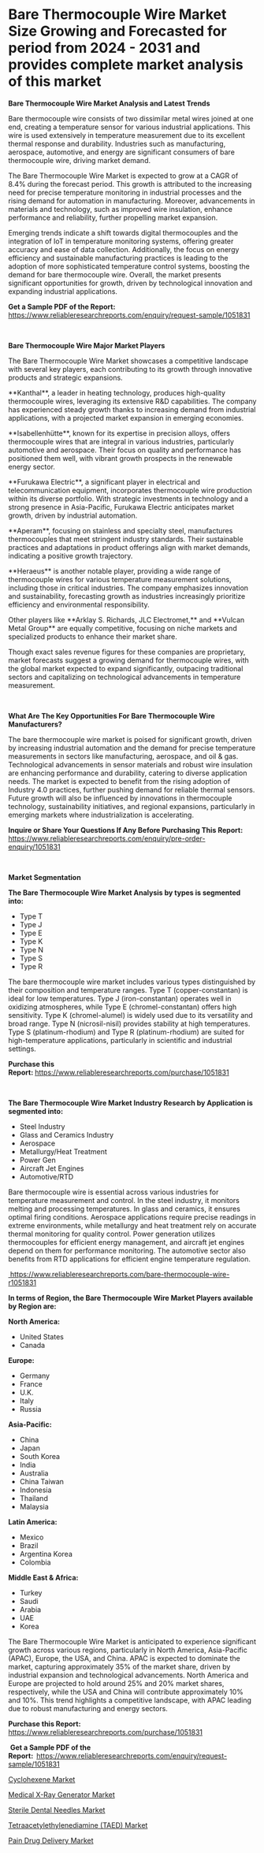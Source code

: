 <p><h1>Bare Thermocouple Wire Market Size Growing and Forecasted for period from 2024 - 2031 and provides complete market analysis of this market</h1></p><p><strong>Bare Thermocouple Wire Market Analysis and Latest Trends</strong></p>
<p><p>Bare thermocouple wire consists of two dissimilar metal wires joined at one end, creating a temperature sensor for various industrial applications. This wire is used extensively in temperature measurement due to its excellent thermal response and durability. Industries such as manufacturing, aerospace, automotive, and energy are significant consumers of bare thermocouple wire, driving market demand.</p><p>The Bare Thermocouple Wire Market is expected to grow at a CAGR of 8.4% during the forecast period. This growth is attributed to the increasing need for precise temperature monitoring in industrial processes and the rising demand for automation in manufacturing. Moreover, advancements in materials and technology, such as improved wire insulation, enhance performance and reliability, further propelling market expansion.</p><p>Emerging trends indicate a shift towards digital thermocouples and the integration of IoT in temperature monitoring systems, offering greater accuracy and ease of data collection. Additionally, the focus on energy efficiency and sustainable manufacturing practices is leading to the adoption of more sophisticated temperature control systems, boosting the demand for bare thermocouple wire. Overall, the market presents significant opportunities for growth, driven by technological innovation and expanding industrial applications.</p></p>
<p><strong>Get a Sample PDF of the Report:&nbsp;</strong> <a href="https://www.reliableresearchreports.com/enquiry/request-sample/1051831?utm_campaign=34&utm_medium=2&utm_source=Github&utm_content=ia&utm_term=09112024&utm_id=bare-thermocouple-wire">https://www.reliableresearchreports.com/enquiry/request-sample/1051831</a></p>
<p>&nbsp;</p>
<p><strong>Bare Thermocouple Wire Major Market Players</strong></p>
<p><p>The Bare Thermocouple Wire Market showcases a competitive landscape with several key players, each contributing to its growth through innovative products and strategic expansions. </p><p>**Kanthal**, a leader in heating technology, produces high-quality thermocouple wires, leveraging its extensive R&D capabilities. The company has experienced steady growth thanks to increasing demand from industrial applications, with a projected market expansion in emerging economies.</p><p>**Isabellenhütte**, known for its expertise in precision alloys, offers thermocouple wires that are integral in various industries, particularly automotive and aerospace. Their focus on quality and performance has positioned them well, with vibrant growth prospects in the renewable energy sector.</p><p>**Furukawa Electric**, a significant player in electrical and telecommunication equipment, incorporates thermocouple wire production within its diverse portfolio. With strategic investments in technology and a strong presence in Asia-Pacific, Furukawa Electric anticipates market growth, driven by industrial automation.</p><p>**Aperam**, focusing on stainless and specialty steel, manufactures thermocouples that meet stringent industry standards. Their sustainable practices and adaptations in product offerings align with market demands, indicating a positive growth trajectory.</p><p>**Heraeus** is another notable player, providing a wide range of thermocouple wires for various temperature measurement solutions, including those in critical industries. The company emphasizes innovation and sustainability, forecasting growth as industries increasingly prioritize efficiency and environmental responsibility.</p><p>Other players like **Arklay S. Richards, JLC Electromet,** and **Vulcan Metal Group** are equally competitive, focusing on niche markets and specialized products to enhance their market share. </p><p>Though exact sales revenue figures for these companies are proprietary, market forecasts suggest a growing demand for thermocouple wires, with the global market expected to expand significantly, outpacing traditional sectors and capitalizing on technological advancements in temperature measurement.</p></p>
<p>&nbsp;</p>
<p><strong>What Are The Key Opportunities For Bare Thermocouple Wire Manufacturers?</strong></p>
<p><p>The bare thermocouple wire market is poised for significant growth, driven by increasing industrial automation and the demand for precise temperature measurements in sectors like manufacturing, aerospace, and oil & gas. Technological advancements in sensor materials and robust wire insulation are enhancing performance and durability, catering to diverse application needs. The market is expected to benefit from the rising adoption of Industry 4.0 practices, further pushing demand for reliable thermal sensors. Future growth will also be influenced by innovations in thermocouple technology, sustainability initiatives, and regional expansions, particularly in emerging markets where industrialization is accelerating.</p></p>
<p><strong>Inquire or Share Your Questions If Any Before Purchasing This Report:</strong> <a href="https://www.reliableresearchreports.com/enquiry/pre-order-enquiry/1051831?utm_campaign=34&utm_medium=2&utm_source=Github&utm_content=ia&utm_term=09112024&utm_id=bare-thermocouple-wire">https://www.reliableresearchreports.com/enquiry/pre-order-enquiry/1051831</a></p>
<p>&nbsp;</p>
<p><strong>Market Segmentation</strong></p>
<p><strong>The Bare Thermocouple Wire Market Analysis by types is segmented into:</strong></p>
<p><ul><li>Type T</li><li>Type J</li><li>Type E</li><li>Type K</li><li>Type N</li><li>Type S</li><li>Type R</li></ul></p>
<p><p>The bare thermocouple wire market includes various types distinguished by their composition and temperature ranges. Type T (copper-constantan) is ideal for low temperatures. Type J (iron-constantan) operates well in oxidizing atmospheres, while Type E (chromel-constantan) offers high sensitivity. Type K (chromel-alumel) is widely used due to its versatility and broad range. Type N (nicrosil-nisil) provides stability at high temperatures. Type S (platinum-rhodium) and Type R (platinum-rhodium) are suited for high-temperature applications, particularly in scientific and industrial settings.</p></p>
<p><strong>Purchase this Report:&nbsp;</strong><a href="https://www.reliableresearchreports.com/purchase/1051831?utm_campaign=34&utm_medium=2&utm_source=Github&utm_content=ia&utm_term=09112024&utm_id=bare-thermocouple-wire">https://www.reliableresearchreports.com/purchase/1051831</a></p>
<p>&nbsp;</p>
<p><strong>The Bare Thermocouple Wire Market Industry Research by Application is segmented into:</strong></p>
<p><ul><li>Steel Industry</li><li>Glass and Ceramics Industry</li><li>Aerospace</li><li>Metallurgy/Heat Treatment</li><li>Power Gen</li><li>Aircraft Jet Engines</li><li>Automotive/RTD</li></ul></p>
<p><p>Bare thermocouple wire is essential across various industries for temperature measurement and control. In the steel industry, it monitors melting and processing temperatures. In glass and ceramics, it ensures optimal firing conditions. Aerospace applications require precise readings in extreme environments, while metallurgy and heat treatment rely on accurate thermal monitoring for quality control. Power generation utilizes thermocouples for efficient energy management, and aircraft jet engines depend on them for performance monitoring. The automotive sector also benefits from RTD applications for efficient engine temperature regulation.</p></p>
<p><a href="https://www.reliableresearchreports.com/bare-thermocouple-wire-r1051831?utm_campaign=34&utm_medium=2&utm_source=Github&utm_content=ia&utm_term=09112024&utm_id=bare-thermocouple-wire">&nbsp;https://www.reliableresearchreports.com/bare-thermocouple-wire-r1051831</a></p>
<p><strong>In terms of Region, the Bare Thermocouple Wire Market Players available by Region are:</strong></p>
<p>
    <p> <strong> North America: </strong>
        <ul>
            <li>United States</li>
            <li>Canada</li>
        </ul>
        </p> 
    <p> <strong> Europe: </strong>
        <ul>
            <li>Germany</li>
            <li>France</li>
            <li>U.K.</li>
            <li>Italy</li>
            <li>Russia</li>
        </ul>
        </p> 
    <p> <strong> Asia-Pacific: </strong>
        <ul>
            <li>China</li>
            <li>Japan</li>
            <li>South Korea</li>
            <li>India</li>
            <li>Australia</li>
            <li>China Taiwan</li>
            <li>Indonesia</li>
            <li>Thailand</li>
            <li>Malaysia</li>
        </ul>
        </p> 
    <p> <strong> Latin America: </strong>
        <ul>
            <li>Mexico</li>
            <li>Brazil</li>
            <li>Argentina Korea</li>
            <li>Colombia</li>
        </ul>
        </p> 
    <p> <strong> Middle East & Africa: </strong>
        <ul>
            <li>Turkey</li>
            <li>Saudi</li>
            <li>Arabia</li>
            <li>UAE</li>
            <li>Korea</li>
        </ul>
    </p>
    </p>
<p><p>The Bare Thermocouple Wire Market is anticipated to experience significant growth across various regions, particularly in North America, Asia-Pacific (APAC), Europe, the USA, and China. APAC is expected to dominate the market, capturing approximately 35% of the market share, driven by industrial expansion and technological advancements. North America and Europe are projected to hold around 25% and 20% market shares, respectively, while the USA and China will contribute approximately 10% and 10%. This trend highlights a competitive landscape, with APAC leading due to robust manufacturing and energy sectors.</p></p>
<p><strong>Purchase this Report: </strong><a href="https://www.reliableresearchreports.com/purchase/1051831?utm_campaign=34&utm_medium=2&utm_source=Github&utm_content=ia&utm_term=09112024&utm_id=bare-thermocouple-wire">https://www.reliableresearchreports.com/purchase/1051831</a></p>
<p>&nbsp;<strong>Get a Sample PDF of the Report:&nbsp;&nbsp;</strong><a href="https://www.reliableresearchreports.com/enquiry/request-sample/1051831?utm_campaign=34&utm_medium=2&utm_source=Github&utm_content=ia&utm_term=09112024&utm_id=bare-thermocouple-wire">https://www.reliableresearchreports.com/enquiry/request-sample/1051831</a></p>
<p><strong></strong></p>
<p><p><a href="https://github.com/AlisaRowe24/Market-Research-Report-List-1/blob/main/cyclohexene-market.md?utm_campaign=34&utm_medium=2&utm_source=Github&utm_content=ia&utm_term=09112024&utm_id=bare-thermocouple-wire">Cyclohexene Market</a></p><p><a href="https://issuu.com/reportprime-2/docs/medical-x-ray-generator-market-size_565f8bc8c5f498?utm_campaign=34&utm_medium=2&utm_source=Github&utm_content=ia&utm_term=09112024&utm_id=bare-thermocouple-wire">Medical X-Ray Generator Market</a></p><p><a href="https://issuu.com/reportprime-2/docs/sterile-dental-needles-market-size-_7695f01603e982?utm_campaign=34&utm_medium=2&utm_source=Github&utm_content=ia&utm_term=09112024&utm_id=bare-thermocouple-wire">Sterile Dental Needles Market</a></p><p><a href="https://github.com/fannklhimesu/Market-Research-Report-List-1/blob/main/tetraacetylethylenediamine-taed-market.md?utm_campaign=34&utm_medium=2&utm_source=Github&utm_content=ia&utm_term=09112024&utm_id=bare-thermocouple-wire">Tetraacetylethylenediamine (TAED) Market</a></p><p><a href="https://www.linkedin.com/pulse/pain-drug-delivery-industry-insights-report-analyzing-market-fyvwc?utm_campaign=34&utm_medium=2&utm_source=Github&utm_content=ia&utm_term=09112024&utm_id=bare-thermocouple-wire">Pain Drug Delivery Market</a></p></p>